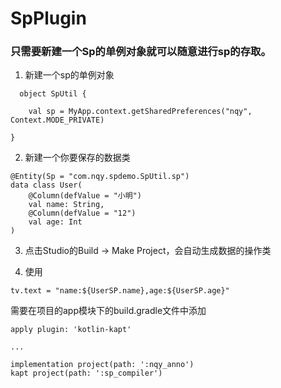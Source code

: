 # SpPlugin

### 只需要新建一个Sp的单例对象就可以随意进行sp的存取。

1. 新建一个sp的单例对象

```
  object SpUtil {

    val sp = MyApp.context.getSharedPreferences("nqy", Context.MODE_PRIVATE)

}
```

2. 新建一个你要保存的数据类

```
@Entity(Sp = "com.nqy.spdemo.SpUtil.sp")
data class User(
    @Column(defValue = "小明")
    val name: String,
    @Column(defValue = "12")
    val age: Int
)
```

3. 点击Studio的Build -> Make Project，会自动生成数据的操作类

4. 使用

```
tv.text = "name:${UserSP.name},age:${UserSP.age}"
```

需要在项目的app模块下的build.gradle文件中添加


```
apply plugin: 'kotlin-kapt'

...

implementation project(path: ':nqy_anno')
kapt project(path: ':sp_compiler')

```

